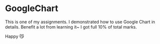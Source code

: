 # GoogleChart
 
   This is one of my assignments.
   I demonstrated how to use Google Chart in details.
   Benefit a lot from learning it~
   I got full 10% of total marks.
   
   
   
   
   
   
   Happy 😼
